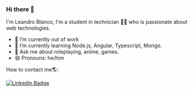 ### Hi there 👋

I'm Leandro Blanco, I'm a student in technician 👨‍💻 who is passionate about web technologies.
- 🔭 I’m currently out of work
- 🌱 I’m currently learning Node.js, Angular, Typescript, Mongo.
- 💬 Ask me about roleplaying, anime, games.
- 😄 Pronouns: he/him

How to contact me🌎:  

[![Linkedin Badge](https://img.shields.io/badge/-Leandro%20Blanco-blue?style=flat-square&logo=Linkedin&logoColor=white&link=https://www.linkedin.com/in/leandro-daniel-blanco-martin-7051b1164/)](https://www.linkedin.com/in/leandro-daniel-blanco-martin-7051b1164/)
